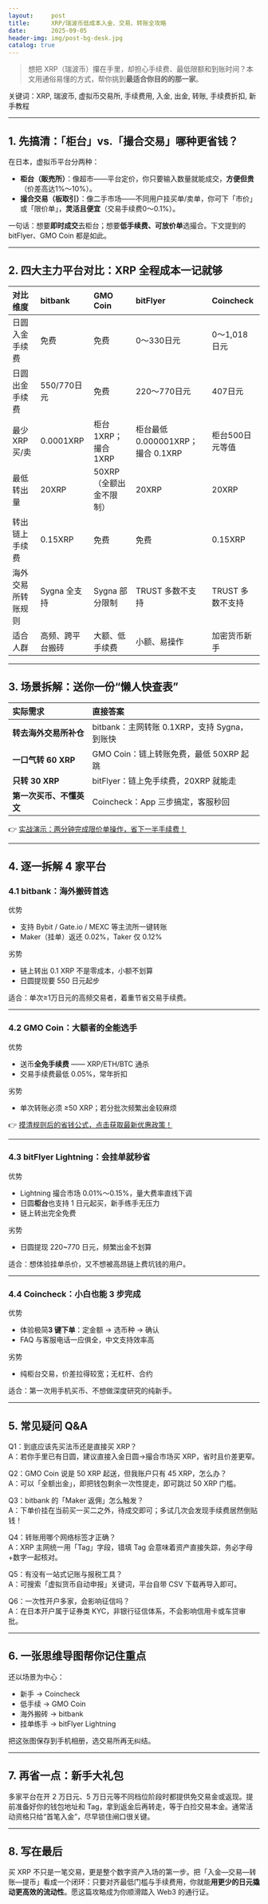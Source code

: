 ```yaml
---
layout:     post
title:      XRP/瑞波币低成本入金、交易、转账全攻略
date:       2025-09-05
header-img: img/post-bg-desk.jpg
catalog: true
---
```


> 想把 XRP（瑞波币）攥在手里，却担心手续费、最低限额和到账时间？本文用通俗易懂的方式，帮你挑到**最适合你目的的那一家**。

关键词：XRP, 瑞波币, 虚拟币交易所, 手续费用, 入金, 出金, 转账, 手续费折扣, 新手教程  

---

## 1. 先搞清：「柜台」vs.「撮合交易」哪种更省钱？
在日本，虚拟币平台分两种：  
- **柜台（販売所）**：像超市——平台定价，你只要输入数量就能成交，**方便但贵**（价差高达1%～10%）。  
- **撮合交易（板取引）**：像二手市场——不同用户挂买单/卖单，你可下「市价」或「限价单」，**灵活且便宜**（交易手续费0～0.1%）。

一句话：想要**即时成交**去柜台；想要**低手续费、可放价单**选撮合。下文提到的 bitFlyer、GMO Coin 都是如此。

---

## 2. 四大主力平台对比：XRP 全程成本一记就够

| 对比维度 | bitbank | GMO Coin | bitFlyer | Coincheck |
| :--- | :--- | :--- | :--- | :--- |
| 日圆入金手续费 | 免费 | 免费 | 0～330日元 | 0～1,018日元 |
| 日圆出金手续费 | 550/770日元 | 免费 | 220～770日元 | 407日元 |
| 最少 XRP 买/卖 | 0.0001XRP | 柜台1XRP；撮合 1XRP | 柜台最低 0.000001XRP；撮合 0.1XRP | 柜台500日元等值 |
| 最低转出量 | 20XRP | 50XRP（全额出金不限制） | 20XRP | 20XRP |
| 转出链上手续费 | 0.15XRP | 免费 | 免费 | 0.15XRP |
| 海外交易所转账规则 | Sygna 全支持 | Sygna 部分限制 | TRUST 多数不支持 | TRUST 多数不支持 |
| 适合人群 | 高频、跨平台搬砖 | 大额、低手续费 | 小额、易操作 | 加密货币新手 |

---

## 3. 场景拆解：送你一份“懒人快查表”

| 实际需求 | 直接答案 |
| :--- | :--- |
| **转去海外交易所补仓** | bitbank：主网转账 0.1XRP，支持 Sygna，到账快 |
| **一口气转 60 XRP** | GMO Coin：链上转账免费，最低 50XRP 起跳 |
| **只转 30 XRP** | bitFlyer：链上免手续费，20XRP 就能走 |
| **第一次买币、不懂英文** | Coincheck：App 三步搞定，客服秒回 |

👉 [实战演示：两分钟完成限价单操作，省下一半手续费！](https://okxdog.com/)

---

## 4. 逐一拆解 4 家平台

### 4.1 bitbank：海外搬砖首选  
优势  
- 支持 Bybit / Gate.io / MEXC 等主流所一键转账  
- Maker（挂单）返还 0.02%，Taker 仅 0.12%  

劣势  
- 链上转出 0.1 XRP 不是零成本，小额不划算  
- 日圆提现要 550 日元起步  

适合：单次≥1万日元的高频交易者，着重节省交易手续费。

---

### 4.2 GMO Coin：大额者的全能选手  
优势  
- 送币**全免手续费** —— XRP/ETH/BTC 通杀  
- 交易手续费最低 0.05%，常年折扣  

劣势  
- 单次转账必须 ≥50 XRP；若分批次频繁出金较麻烦  

👉 [摸清规则后的省钱公式，点击获取最新优惠政策！](https://okxdog.com/)

---

### 4.3 bitFlyer Lightning：会挂单就秒省  
优势  
- Lightning 撮合市场 0.01%～0.15%，量大费率直线下调  
- 日圆**柜台**也支持 1 日元起买，新手练手无压力  
- 链上转出完全免费  

劣势  
- 日圆提现 220~770 日元，频繁出金不划算  

适合：想体验挂单杀价，又不想被高昂链上费坑钱的用户。

---

### 4.4 Coincheck：小白也能 3 步完成  
优势  
- 体验极简**3 键下单**：定金额 → 选币种 → 确认  
- FAQ 与客服电话一应俱全，中文支持效率高  

劣势  
- 纯柜台交易，价差拉得较宽；无杠杆、合约  

适合：第一次用手机买币、不想做深度研究的纯新手。

---

## 5. 常见疑问 Q&A

Q1：到底应该先买法币还是直接买 XRP？  
A：若你手里已有日圆，建议直接入金日圆→撮合市场买 XRP，省时且价差更窄。

Q2：GMO Coin 说是 50 XRP 起送，但我账户只有 45 XRP，怎么办？  
A：可以「全额出金」，即把钱包剩余一次性提走，即可跳过 50 XRP 门槛。

Q3：bitbank 的「Maker 返佣」怎么触发？  
A：下单价挂在当前买一买二之外，待成交即可；多试几次会发现手续费居然倒贴钱！

Q4：转账用哪个网络标签才正确？  
A：XRP 主网统一用「Tag」字段，错填 Tag 会意味着资产直接失踪，务必字母+数字一起核对。

Q5：有没有一站式记账与报税工具？  
A：可搜索「虚拟货币自动申报」关键词，平台自带 CSV 下载再导入即可。

Q6：一次性开户多家，会影响征信吗？  
A：在日本开户属于证券类 KYC，非银行征信体系，不会影响信用卡或车贷审批。

---

## 6. 一张思维导图帮你记住重点

还以场景为中心：  
- 新手 → Coincheck  
- 低手续 → GMO Coin  
- 海外搬砖 → bitbank  
- 挂单练手 → bitFlyer Lightning

把这张图保存到手机相册，选交易所再无纠结。

---

## 7. 再省一点：新手大礼包

多家平台在开 2 万日元、5 万日元等不同档位阶段时都提供免交易金或返现。提前准备好你的钱包地址和 Tag，拿到返金后再转走，等于白捡交易本金。通常活动资格只给“首笔入金”，尽早锁住闸口很关键。

---

## 8. 写在最后

买 XRP 不只是一笔交易，更是整个数字资产入场的第一步。把「入金—交易—转账—提币」看成一个闭环：只要对齐最低门槛与手续费用，你就能**用更少的日元撬动更高效的流动性**。愿这篇攻略成为你顺滑踏入 Web3 的通行证。